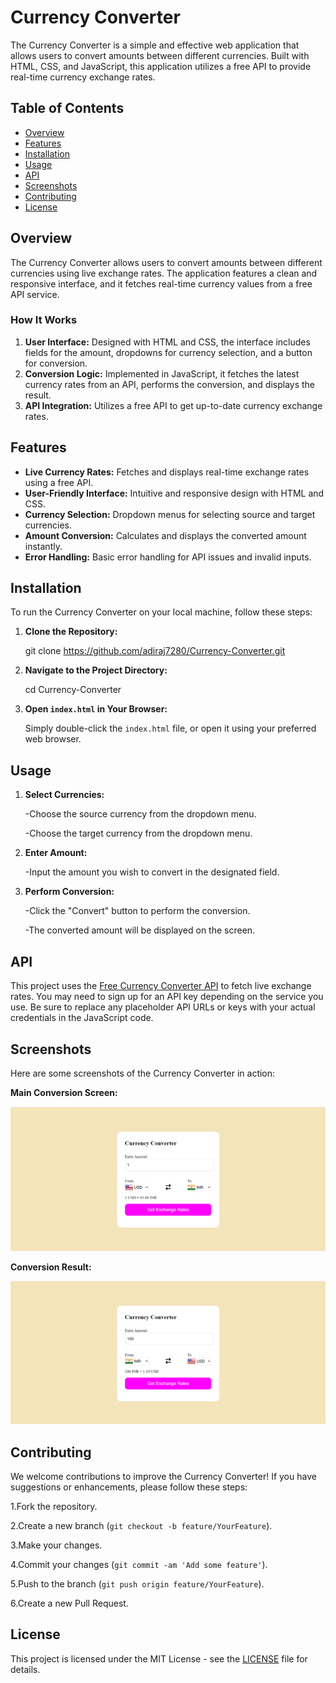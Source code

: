 # Currency Converter

The Currency Converter is a simple and effective web application that allows users to convert amounts between different currencies. Built with HTML, CSS, and JavaScript, this application utilizes a free API to provide real-time currency exchange rates.

## Table of Contents

- [Overview](#overview)
- [Features](#features)
- [Installation](#installation)
- [Usage](#usage)
- [API](#api)
- [Screenshots](#screenshots)
- [Contributing](#contributing)
- [License](#license)

## Overview

The Currency Converter allows users to convert amounts between different currencies using live exchange rates. The application features a clean and responsive interface, and it fetches real-time currency values from a free API service.

### How It Works

1. **User Interface:** Designed with HTML and CSS, the interface includes fields for the amount, dropdowns for currency selection, and a button for conversion.
2. **Conversion Logic:** Implemented in JavaScript, it fetches the latest currency rates from an API, performs the conversion, and displays the result.
3. **API Integration:** Utilizes a free API to get up-to-date currency exchange rates.

## Features

- **Live Currency Rates:** Fetches and displays real-time exchange rates using a free API.
- **User-Friendly Interface:** Intuitive and responsive design with HTML and CSS.
- **Currency Selection:** Dropdown menus for selecting source and target currencies.
- **Amount Conversion:** Calculates and displays the converted amount instantly.
- **Error Handling:** Basic error handling for API issues and invalid inputs.

## Installation

To run the Currency Converter on your local machine, follow these steps:

1. **Clone the Repository:**

   git clone https://github.com/adiraj7280/Currency-Converter.git

2. **Navigate to the Project Directory:**

   cd Currency-Converter

3. **Open `index.html` in Your Browser:**

   Simply double-click the `index.html` file, or open it using your preferred web browser.

## Usage

1. **Select Currencies:**

   -Choose the source currency from the dropdown menu.

   -Choose the target currency from the dropdown menu.

2. **Enter Amount:**

   -Input the amount you wish to convert in the designated field.

3. **Perform Conversion:**

   -Click the "Convert" button to perform the conversion.

   -The converted amount will be displayed on the screen.

## API

This project uses the [Free Currency Converter API](https://www.exchangerate-api.com/docs/free) to fetch live exchange rates. You may need to sign up for an API key depending on the service you use. Be sure to replace any placeholder API URLs or keys with your actual credentials in the JavaScript code.

## Screenshots

Here are some screenshots of the Currency Converter in action:

**Main Conversion Screen:**

![Currency Converter Screenshot](Sample.png)

**Conversion Result:**

![After Result Currency Converter Screenshot](Sample1.png)

## Contributing

We welcome contributions to improve the Currency Converter! If you have suggestions or enhancements, please follow these steps:

1.Fork the repository.

2.Create a new branch (`git checkout -b feature/YourFeature`).

3.Make your changes.

4.Commit your changes (`git commit -am 'Add some feature'`).

5.Push to the branch (`git push origin feature/YourFeature`).

6.Create a new Pull Request.

## License

This project is licensed under the MIT License - see the [LICENSE](License) file for details.
